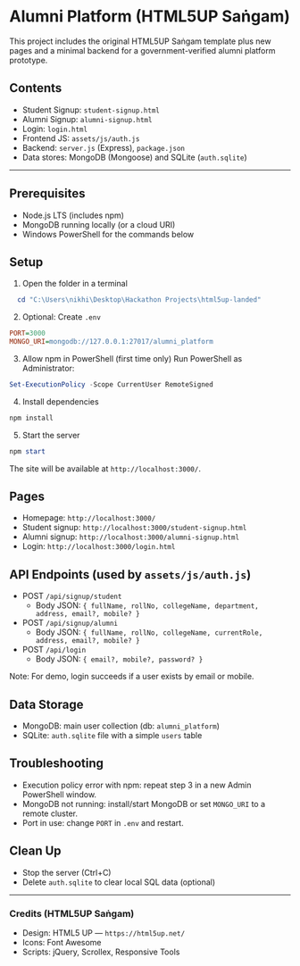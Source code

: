 # Alumni Platform (HTML5UP Saṅgam)

This project includes the original HTML5UP Saṅgam template plus new pages and a minimal backend for a government-verified alumni platform prototype.

## Contents
- Student Signup: `student-signup.html`
- Alumni Signup: `alumni-signup.html`
- Login: `login.html`
- Frontend JS: `assets/js/auth.js`
- Backend: `server.js` (Express), `package.json`
- Data stores: MongoDB (Mongoose) and SQLite (`auth.sqlite`)

---

## Prerequisites
- Node.js LTS (includes npm)
- MongoDB running locally (or a cloud URI)
- Windows PowerShell for the commands below

## Setup

1) Open the folder in a terminal
```powershell
  cd "C:\Users\nikhi\Desktop\Hackathon Projects\html5up-landed"
```

2) Optional: Create `.env`
```ini
PORT=3000
MONGO_URI=mongodb://127.0.0.1:27017/alumni_platform
```

3) Allow npm in PowerShell (first time only)
Run PowerShell as Administrator:
```powershell
Set-ExecutionPolicy -Scope CurrentUser RemoteSigned
```

4) Install dependencies
```powershell
npm install
```

5) Start the server
```powershell
npm start
```
The site will be available at `http://localhost:3000/`.

## Pages
- Homepage: `http://localhost:3000/`
- Student signup: `http://localhost:3000/student-signup.html`
- Alumni signup: `http://localhost:3000/alumni-signup.html`
- Login: `http://localhost:3000/login.html`

## API Endpoints (used by `assets/js/auth.js`)
- POST `/api/signup/student`
  - Body JSON: `{ fullName, rollNo, collegeName, department, address, email?, mobile? }`
- POST `/api/signup/alumni`
  - Body JSON: `{ fullName, rollNo, collegeName, currentRole, address, email?, mobile? }`
- POST `/api/login`
  - Body JSON: `{ email?, mobile?, password? }`

Note: For demo, login succeeds if a user exists by email or mobile.

## Data Storage
- MongoDB: main user collection (db: `alumni_platform`)
- SQLite: `auth.sqlite` file with a simple `users` table

## Troubleshooting
- Execution policy error with npm: repeat step 3 in a new Admin PowerShell window.
- MongoDB not running: install/start MongoDB or set `MONGO_URI` to a remote cluster.
- Port in use: change `PORT` in `.env` and restart.

## Clean Up
- Stop the server (Ctrl+C)
- Delete `auth.sqlite` to clear local SQL data (optional)

---

### Credits (HTML5UP Saṅgam)
- Design: HTML5 UP — `https://html5up.net/`
- Icons: Font Awesome
- Scripts: jQuery, Scrollex, Responsive Tools
